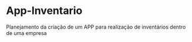 # App-Inventario

Planejamento da criação de um APP para realização de inventários dentro de uma empresa

